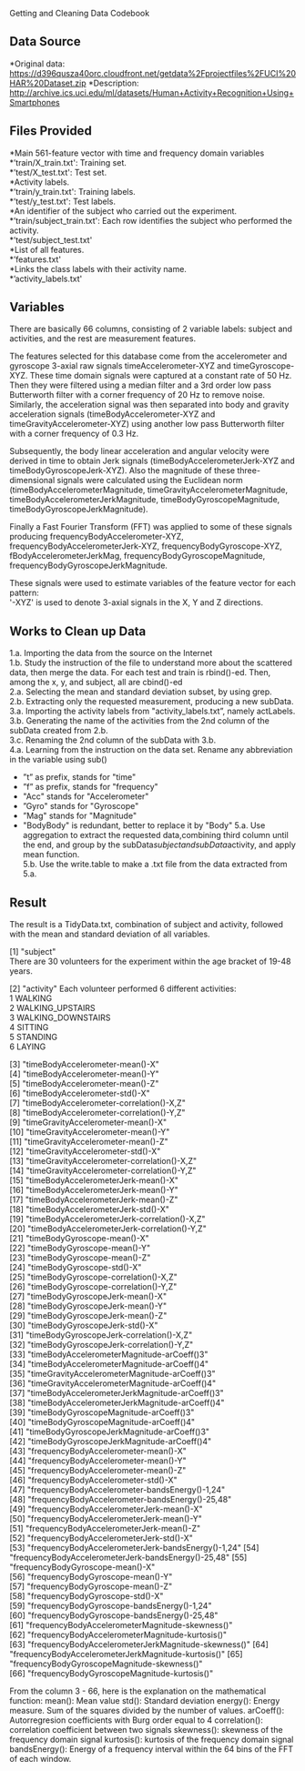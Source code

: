 Getting and Cleaning Data Codebook

## Data Source
*Original data: https://d396qusza40orc.cloudfront.net/getdata%2Fprojectfiles%2FUCI%20HAR%20Dataset.zip
*Description: http://archive.ics.uci.edu/ml/datasets/Human+Activity+Recognition+Using+Smartphones

## Files Provided
*Main 561-feature vector with time and frequency domain variables<br />
  *’train/X_train.txt': Training set.<br />
  *’test/X_test.txt': Test set.<br />
*Activity labels.<br />
  *’train/y_train.txt': Training labels.<br />
  *’test/y_test.txt': Test labels.<br />
*An identifier of the subject who carried out the experiment.<br />
  *’train/subject_train.txt': Each row identifies the subject who performed the activity.<br />
  *’test/subject_test.txt'<br />
*List of all features.<br />
  *’features.txt'<br />
*Links the class labels with their activity name.<br />
  *’activity_labels.txt'<br />

## Variables
There are basically 66 columns, consisting of 2 variable labels: subject and activities, and the rest are measurement features.

The features selected for this database come from the accelerometer and gyroscope 3-axial raw signals timeAccelerometer-XYZ and timeGyroscope-XYZ. These time domain signals were captured at a constant rate of 50 Hz. Then they were filtered using a median filter and a 3rd order low pass Butterworth filter with a corner frequency of 20 Hz to remove noise. Similarly, the acceleration signal was then separated into body and gravity acceleration signals (timeBodyAccelerometer-XYZ and timeGravityAccelerometer-XYZ) using another low pass Butterworth filter with a corner frequency of 0.3 Hz. 

Subsequently, the body linear acceleration and angular velocity were derived in time to obtain Jerk signals (timeBodyAccelerometerJerk-XYZ and timeBodyGyroscopeJerk-XYZ). Also the magnitude of these three-dimensional signals were calculated using the Euclidean norm (timeBodyAccelerometerMagnitude, timeGravityAccelerometerMagnitude, timeBodyAccelerometerJerkMagnitude, timeBodyGyroscopeMagnitude, timeBodyGyroscopeJerkMagnitude). 

Finally a Fast Fourier Transform (FFT) was applied to some of these signals producing frequencyBodyAccelerometer-XYZ, frequencyBodyAccelerometerJerk-XYZ, frequencyBodyGyroscope-XYZ, fBodyAccelerometerJerkMag, frequencyBodyGyroscopeMagnitude, frequencyBodyGyroscopeJerkMagnitude.

These signals were used to estimate variables of the feature vector for each pattern:  
'-XYZ' is used to denote 3-axial signals in the X, Y and Z directions.

## Works to Clean up Data
1.a. Importing the data from the source on the Internet<br />
1.b. Study the instruction of the file to understand more about the scattered data, then merge the data. For each test and train is rbind()-ed. Then, among the x, y, and subject, all are cbind()-ed<br />
2.a. Selecting the mean and standard deviation subset, by using grep.<br />
2.b. Extracting only the requested measurement, producing a new subData.<br />
3.a. Importing the activity labels from "activity_labels.txt”, namely actLabels.<br />
3.b. Generating the name of the activities from the 2nd column of the subData created from 2.b.<br />
3.c. Renaming the 2nd column of the subData with 3.b.<br />
4.a. Learning from the instruction on the data set. Rename any abbreviation in the variable using sub()<br />
  * ”t” as prefix, stands for "time"
  * ”f” as prefix, stands for "frequency"
  * "Acc" stands for "Accelerometer"
  * ”Gyro" stands for "Gyroscope"
  * ”Mag" stands for "Magnitude"
  * "BodyBody" is redundant, better to replace it by "Body"
5.a. Use aggregation to extract the requested data,combining third column until the end, and group by the subData$subject and subData$activity, and apply mean function.<br />
5.b. Use the write.table to make a .txt file from the data extracted from 5.a.<br />

## Result
The result is a TidyData.txt, combination of subject and activity, followed with the mean and standard deviation of all variables.

 [1] "subject"   
There are 30 volunteers for the experiment within the age bracket of 19-48 years.
                                        
 [2] "activity"
Each volunteer performed 6 different activities:<br />
	1 WALKING<br />
	2 WALKING_UPSTAIRS<br />
	3 WALKING_DOWNSTAIRS<br />
	4 SITTING<br />
	5 STANDING<br />
	6 LAYING<br />

 [3] "timeBodyAccelerometer-mean()-X"                    
 [4] "timeBodyAccelerometer-mean()-Y"                    
 [5] "timeBodyAccelerometer-mean()-Z"                    
 [6] "timeBodyAccelerometer-std()-X"                     
 [7] "timeBodyAccelerometer-correlation()-X,Z"           
 [8] "timeBodyAccelerometer-correlation()-Y,Z"           
 [9] "timeGravityAccelerometer-mean()-X"                 
[10] "timeGravityAccelerometer-mean()-Y"                 
[11] "timeGravityAccelerometer-mean()-Z"                 
[12] "timeGravityAccelerometer-std()-X"                  
[13] "timeGravityAccelerometer-correlation()-X,Z"        
[14] "timeGravityAccelerometer-correlation()-Y,Z"        
[15] "timeBodyAccelerometerJerk-mean()-X"                
[16] "timeBodyAccelerometerJerk-mean()-Y"                
[17] "timeBodyAccelerometerJerk-mean()-Z"                
[18] "timeBodyAccelerometerJerk-std()-X"                 
[19] "timeBodyAccelerometerJerk-correlation()-X,Z"       
[20] "timeBodyAccelerometerJerk-correlation()-Y,Z"       
[21] "timeBodyGyroscope-mean()-X"                        
[22] "timeBodyGyroscope-mean()-Y"                        
[23] "timeBodyGyroscope-mean()-Z"                        
[24] "timeBodyGyroscope-std()-X"                         
[25] "timeBodyGyroscope-correlation()-X,Z"               
[26] "timeBodyGyroscope-correlation()-Y,Z"               
[27] "timeBodyGyroscopeJerk-mean()-X"                    
[28] "timeBodyGyroscopeJerk-mean()-Y"                    
[29] "timeBodyGyroscopeJerk-mean()-Z"                    
[30] "timeBodyGyroscopeJerk-std()-X"                     
[31] "timeBodyGyroscopeJerk-correlation()-X,Z"           
[32] "timeBodyGyroscopeJerk-correlation()-Y,Z"           
[33] "timeBodyAccelerometerMagnitude-arCoeff()3"         
[34] "timeBodyAccelerometerMagnitude-arCoeff()4"         
[35] "timeGravityAccelerometerMagnitude-arCoeff()3"      
[36] "timeGravityAccelerometerMagnitude-arCoeff()4"      
[37] "timeBodyAccelerometerJerkMagnitude-arCoeff()3"     
[38] "timeBodyAccelerometerJerkMagnitude-arCoeff()4"     
[39] "timeBodyGyroscopeMagnitude-arCoeff()3"             
[40] "timeBodyGyroscopeMagnitude-arCoeff()4"             
[41] "timeBodyGyroscopeJerkMagnitude-arCoeff()3"         
[42] "timeBodyGyroscopeJerkMagnitude-arCoeff()4"         
[43] "frequencyBodyAccelerometer-mean()-X"               
[44] "frequencyBodyAccelerometer-mean()-Y"               
[45] "frequencyBodyAccelerometer-mean()-Z"               
[46] "frequencyBodyAccelerometer-std()-X"                
[47] "frequencyBodyAccelerometer-bandsEnergy()-1,24"     
[48] "frequencyBodyAccelerometer-bandsEnergy()-25,48"    
[49] "frequencyBodyAccelerometerJerk-mean()-X"           
[50] "frequencyBodyAccelerometerJerk-mean()-Y"           
[51] "frequencyBodyAccelerometerJerk-mean()-Z"           
[52] "frequencyBodyAccelerometerJerk-std()-X"            
[53] "frequencyBodyAccelerometerJerk-bandsEnergy()-1,24" 
[54] "frequencyBodyAccelerometerJerk-bandsEnergy()-25,48"
[55] "frequencyBodyGyroscope-mean()-X"                   
[56] "frequencyBodyGyroscope-mean()-Y"                   
[57] "frequencyBodyGyroscope-mean()-Z"                   
[58] "frequencyBodyGyroscope-std()-X"                    
[59] "frequencyBodyGyroscope-bandsEnergy()-1,24"         
[60] "frequencyBodyGyroscope-bandsEnergy()-25,48"        
[61] "frequencyBodyAccelerometerMagnitude-skewness()"    
[62] "frequencyBodyAccelerometerMagnitude-kurtosis()"    
[63] "frequencyBodyAccelerometerJerkMagnitude-skewness()"
[64] "frequencyBodyAccelerometerJerkMagnitude-kurtosis()"
[65] "frequencyBodyGyroscopeMagnitude-skewness()"        
[66] "frequencyBodyGyroscopeMagnitude-kurtosis()" 


From the column 3 - 66, here is the explanation on the mathematical function:
mean(): Mean value
std(): Standard deviation
energy(): Energy measure. Sum of the squares divided by the number of values. 
arCoeff(): Autorregresion coefficients with Burg order equal to 4
correlation(): correlation coefficient between two signals
skewness(): skewness of the frequency domain signal 
kurtosis(): kurtosis of the frequency domain signal 
bandsEnergy(): Energy of a frequency interval within the 64 bins of the FFT of each window.
